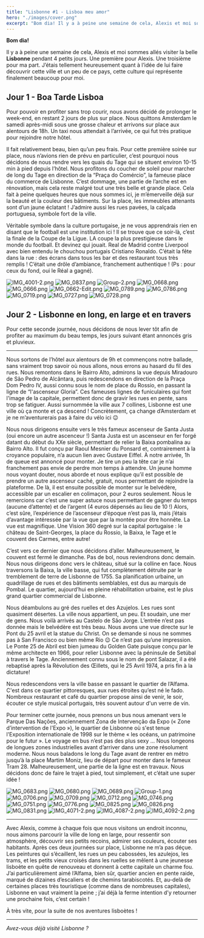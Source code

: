 ```yaml
---
title: "Lisbonne #1 - Lisboa meu amor"
hero: "./images/cover.png"
excerpt: "Bom dia! Il y a à peine une semaine de cela, Alexis et moi sommes allés visiter la belle Lisbonne pendant 4 petits jours. Une première pour Alexis. Une troisième pour ma part. J’étais tellement heureusement quant à l’idée de lui faire découvrir cette ville et un peu de ce pays, cette culture qui représente"
---
```

**Bom dia!**

Il y a à peine une semaine de cela, Alexis et moi sommes allés visiter la belle **Lisbonne** pendant 4 petits jours. Une première pour Alexis. Une troisième pour ma part. J’étais tellement heureusement quant à l’idée de lui faire découvrir cette ville et un peu de ce pays, cette culture qui représente finalement beaucoup pour moi.

## Jour 1 - Boa Tarde Lisboa

Pour pouvoir en profiter sans trop courir, nous avons décidé de prolonger le week-end, en restant 2 jours de plus sur place. Nous quittons Amsterdam le samedi après-midi sous une grosse chaleur et arrivons sur place aux alentours de 18h. Un taxi nous attendait à l’arrivée, ce qui fut très pratique pour rejoindre notre hôtel.

Il fait relativement beau, bien qu’un peu frais. Pour cette première soirée sur place, nous n’avions rien de prévu en particulier, c’est pourquoi nous décidons de nous rendre vers les quais du Tage qui se situent environ 10-15 min à pied depuis l’hôtel. Nous profitons du coucher de soleil pour marcher de long du Tage en direction de la “Praça do Comércio”, la fameuse place du commerce de Lisbonne. C’est dommage, une partie de l’arche est en rénovation, mais cela reste malgré tout une très belle et grande place. Cela fait à peine quelques heures que nous sommes ici, je m’émerveille déjà sur la beauté et la couleur des bâtiments. Sur la place, les immeubles attenants sont d’un jaune éclatant ! J’admire aussi les rues pavées, la calçada portuguesa, symbole fort de la ville.

Véritable symbole dans la culture portugaise, je ne vous apprendrais rien en disant que le football est une institution ici ! Il se trouve que ce soir-là, c’est la finale de la Coupe de la Ligue. LA coupe la plus prestigieuse dans le monde du football. Et devinez qui jouait. Real de Madrid contre Liverpool avec bien entendu le chouchou portugais Cristiano Ronaldo. C’était la fête dans la rue : des écrans dans tous les bar et des restaurant tous très remplis ! C’était une drôle d’ambiance, franchement authentique ! (Ps : pour ceux du fond, oui le Réal a gagné).

<div class="gallery">
<img alt="IMG_4001-2.png" src="./images/IMG_4001-2.png">
<img alt="MG_0837.png" src="./images/MG_0837.png">
<img alt="Group-2.png" src="./images/Group-2.png">
<img alt="MG_0668.png" src="./images/MG_0668.png">
<img alt="MG_0666.png" src="./images/MG_0666.png">
<img alt="MG_0662-Edit.png" src="./images/MG_0662-Edit.png">
<img alt="MG_0789.png" src="./images/MG_0789.png">
<img alt="MG_0786.png" src="./images/MG_0786.png">
<img alt="MG_0719.png" src="./images/MG_0719.png">
<img alt="MG_0727.png" src="./images/MG_0727.png">
<img alt="MG_0728.png" src="./images/MG_0728.png">
</div>

## Jour 2 - Lisbonne en long, en large et en travers

Pour cette seconde journée, nous décidons de nous lever tôt afin de profiter au maximum du beau temps, les jours suivant étant annoncés gris et pluvieux.

---

Nous sortons de l’hôtel aux alentours de 9h et commençons notre ballade, sans vraiment trop savoir où nous allons, nous errons au hasard du fil des rues. Nous remontons dans le Bairro Alto, admirons la vue depuis Miradouro de São Pedro de Alcântara, puis redescendons en direction de la Praça Dom Pedro IV, aussi connu sous le nom de place du Rossio, en passant la ligne de “l'ascenseur Gloria”. Ces fameuses lignes de funiculaires qui font l'image de la capitale, permettent donc de gravir les rues en pente, sans trop se fatiguer. Aussi surnommée la ville aux 7 collines, Lisbonne est une ville où ça monte et ça descend ! Concrètement, ça change d’Amsterdam et je ne m’aventurerais pas à faire du vélo ici 😉

Nous nous dirigeons ensuite vers le très fameux ascenseur de Santa Justa (oui encore un autre ascenceur !) Santa Justa est un ascenseur en fer forgé datant du début du XXe siècle, permettant de relier la Baixa pombalina au Bairro Alto. Il fut conçu par Raoul Mesnier du Ponsard et, contrairement à la croyance populaire, n’a aucun lien avec Gustave Eiffel. À notre arrivée, 1h de queue est annoncé pour monter. Je tire un peu la tête car je n’ai franchement pas envie de perdre mon temps à attendre. Un jeune homme nous voyant douter, nous aborde et nous explique qu’il est possible de prendre un autre ascenseur caché, gratuit, nous permettant de rejoindre la plateforme. De là, il est ensuite possible de monter sur le belvédère, accessible par un escalier en colimaçon, pour 2 euros seulement. Nous le remercions car c’est une super astuce nous permettant de gagner du temps (aucune d’attente) et de l’argent (4 euros dépensés au lieu de 10 !) Alors, c’est sûre, l’expérience de l’ascenseur d’époque n’est pas là, mais j’étais d’avantage intéressée par la vue que par la montée pour être honnête. La vue est magnifique. Une Vision 360 degré sur la capital portugaise : le château de Saint-Georges, la place du Rossio, la Baixa, le Tage et le couvent des Carmes, entre autre!

C’est vers ce dernier que nous décidons d’aller. Malheureusement, le couvent est fermé le dimanche. Pas de bol, nous reviendrons donc demain. Nous nous dirigeons donc vers le château, situé sur la colline en face. Nous traversons la Baixa, la ville basse, qui fut complètement détruite par le tremblement de terre de Lisbonne de 1755. Sa planification urbaine, un quadrillage de rues et des bâtiments semblables, est dus au marquis de Pombal. Le quartier, aujourd’hui en pleine réhabilitation urbaine, est le plus grand quartier commercial de Lisbonne.

Nous déambulons au gré des ruelles et des Azujelos. Les rues sont quasiment désertes. La ville nous appartient, un peu. Et soudain, une mer de gens. Nous voilà arrivés au Castelo de São Jorge. L’entrée n’est pas donnée mais le belvédère est très beau. Nous avons une vue directe sur le Pont du 25 avril et la statue du Christ. On se demande si nous ne sommes pas à San Francisco ou bien même Rio 😉 Ce n’est pas qu’une impression. Le Ponte 25 de Abril est bien jumeau du Golden Gate puisque conçu par le même architecte en 1966, pour relier Lisbonne avec la péninsule de Setúbal à travers le Tage. Anciennement connu sous le nom de pont Salazar, il a été rebaptisé après la Révolution des Œillets, qui le 25 Avril 1974, a pris fin à la dictature!

Nous redescendons vers la ville basse en passant le quartier de l’Alfama. C'est dans ce quartier pittoresques, aux rues étroites qu’est né le fado. Nombreux restaurant et café du quartier propose ainsi de venir, le soir, écouter ce style musical portugais, très souvent autour d'un verre de vin.

Pour terminer cette journée, nous prenons un bus nous amenant vers le Parque Das Nações, anciennement Zona de Intervenção da Expo (« Zone d’intervention de l'Expo »), le quartier de Lisbonne où s'est tenue l'Exposition internationale de 1998 sur le thème « les océans, un patrimoine pour le futur ». Le voyage en bus n’est pas des plus sexy ... Nous longeons de longues zones industrielles avant d’arriver dans une zone résolument moderne. Nous nous baladons le long du Tage avant de rentrer en métro jusqu’à la place Martim Moniz, lieu de départ pour monter dans le fameux Tram 28. Malheureusement, une partie de la ligne est en travaux. Nous décidons donc de faire le trajet à pied, tout simplement, et c’était une super idée !

<div class="gallery">
<img alt="MG_0683.png" src="./images/MG_0683.png">
<img alt="MG_0680.png" src="./images/MG_0680.png">
<img alt="MG_0689.png" src="./images/MG_0689.png">
<img alt="Group-1.png" src="./images/Group-1.png">
<img alt="MG_0706.png" src="./images/MG_0706.png">
<img alt="MG_0709.png" src="./images/MG_0709.png">
<img alt="MG_0712.png" src="./images/MG_0712.png">
<img alt="MG_0746.png" src="./images/MG_0746.png">
<img alt="MG_0751.png" src="./images/MG_0751.png">
<img alt="MG_0776.png" src="./images/MG_0776.png">
<img alt="MG_0825.png" src="./images/MG_0825.png">
<img alt="MG_0826.png" src="./images/MG_0826.png">
<img alt="MG_0831.png" src="./images/MG_0831.png">
<img alt="IMG_4071-2.png" src="./images/IMG_4071-2.png">
<img alt="IMG_4087-2.png" src="./images/IMG_4087-2.png">
<img alt="IMG_4092-2.png" src="./images/IMG_4092-2.png">
</div>

---

Avec Alexis, comme à chaque fois que nous visitons un endroit inconnu, nous aimons parcourir la ville de long en large, pour ressentir son atmosphère, découvrir ses petits recoins, admirer ses couleurs, écouter ses habitants. Après ces deux journées sur place, Lisbonne ne m’a pas déçue. Les peintures qui s’écaillent, les rues un peu cabossées, les azulejos, les trams, et les petits vieux croisés dans les ruelles se mêlent à une jeunesse lisboète en quête de renouveau et donnent à cette capitale un charme fou. J’ai particulièrement aimé l’Alfama, bien sûr, quartier ancien en pente raide, marqué de dizaines d’escaliers et de chemins tarabiscotés. Et, au-delà de certaines places très touristique (comme dans de nombreuses capitales), Lisbonne en vaut vraiment la peine ; j’ai déjà la ferme intention d’y retourner une prochaine fois, c’est certain !

À très vite, pour la suite de nos aventures lisboètes !

---

_Avez-vous déjà visité Lisbonne ?_
